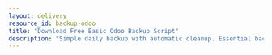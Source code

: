 ```yaml
---
layout: delivery
resource_id: backup-odoo
title: "Download Free Basic Odoo Backup Script"
description: "Simple daily backup with automatic cleanup. Essential backup automation for small to medium Odoo deployments."
---
```

